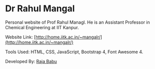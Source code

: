 # Dr Rahul Mangal
Personal website of Prof Rahul Managl. He is an Assistant Professor in Chemical Engineering at IIT Kanpur.

Website Link: [http://home.iitk.ac.in/~mangalr/](http://home.iitk.ac.in/~mangalr/) 

Tools Used: HTML, CSS, JavaScript, Bootstrap 4, Font Awesome 4. 

Developed By: [Raja Babu](http://www.therajababu.com)
